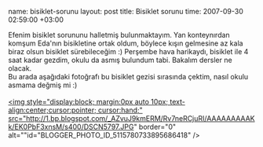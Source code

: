 name: bisiklet-sorunu
layout: post
title: Bisiklet sorunu
time: 2007-09-30 02:59:00 +03:00

Efenim bisiklet sorununu halletmiş bulunmaktayım. Yan konteynırdan komşum Eda'nın bisikletine ortak oldum, böylece kışın gelmesine az kala biraz olsun bisiklet sürebileceğim :) Perşembe hava harikaydı, bisiklet ile 4 saat kadar gezdim, okulu da asmış bulundum tabi. Bakalım dersler ne olacak. <br />Bu arada aşağıdaki fotoğrafı bu bisiklet gezisi sırasında çektim, nasıl okulu asmama değmiş mi :)<br /><br /><a href="http://1.bp.blogspot.com/_AZvuJ9kmERM/Rv7neRCjuRI/AAAAAAAAAKk/EK0PbF3xnsM/s1600-h/DSCN5797.JPG"><img style="display:block; margin:0px auto 10px; text-align:center;cursor:pointer; cursor:hand;" src="http://1.bp.blogspot.com/_AZvuJ9kmERM/Rv7neRCjuRI/AAAAAAAAAKk/EK0PbF3xnsM/s400/DSCN5797.JPG" border="0" alt=""id="BLOGGER_PHOTO_ID_5115780733895686418" /></a>
